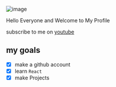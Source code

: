 ![image](https://raw.githubusercontent.com/codeSTACKr/codestackr-vscode-theme/master/images/theme-demo.gif)

Hello Everyone and Welcome to My Profile

subscribe to me on [youtube](https://www.youtube.com/channel/UCiQLMU0n3-EwWGNncjhev3Q)

## my goals
- [x] make a github account
- [x] learn `React`
- [x] make Projects
